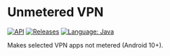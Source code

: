 # Unmetered VPN

[![API](https://img.shields.io/badge/API-29%2B-brightgreen.svg?style=flat)](https://android-arsenal.com/api?level=29)
[![Releases](https://img.shields.io/github/downloads/Xposed-Modules-Repo/be.mygod.unmeteredvpn/total.svg)](https://github.com/Xposed-Modules-Repo/be.mygod.unmeteredvpn/releases)
[![Language: Java](https://img.shields.io/github/languages/top/Xposed-Modules-Repo/be.mygod.unmeteredvpn.svg)](https://github.com/Xposed-Modules-Repo/be.mygod.unmeteredvpn/search?l=java)

Makes selected VPN apps not metered (Android 10+).
